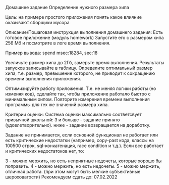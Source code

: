 Домашнее задание
Определение нужного размера хипа

Цель:
на примере простого приложения понять какое влияние оказывают сборщики мусора

Описание/Пошаговая инструкция выполнения домашнего задания:
Есть готовое приложение (модуль homework)
Запустите его с размером хипа 256 Мб и посмотрите в логе время выполнения.

Пример вывода:
spend msec:18284, sec:18

Увеличьте размер хипа до 2Гб, замерьте время выполнения.
Результаты запусков записывайте в таблицу.
Определите оптимальный размер хипа, т.е. размер, превышение которого,
не приводит к сокращению времени выполнения приложения.

Оптимизируйте работу приложения.
Т.е. не меняя логики работы (но изменяя код), сделайте так, чтобы приложение работало быстро с минимальным хипом.
Повторите измерения времени выполнения программы для тех же значений размера хипа.

Критерии оценки:
Система оценки максимально соответсвует привычной школьной:
3 и больше - задание принято (удовлетворительно).
ниже - задание возвращается на доработку.

Задание не принимается, если основной функционал не работает или есть критические недостатки 
(например, copy-past кода, классы на 100500 строк, sql-конкатенация,  race condition и т.д.).
Если все работает и критических недостатоков нет, то:

3 - можно мержить, но есть неприятные недочеты, которые хорошо бы поправить.
4 - можно мержить, но есть недочеты.
5 - можно мержить, отличная работа. (при этом могут быть мелкие субъективные шероховатости)
Рекомендуем сдать до: 07.02.2022